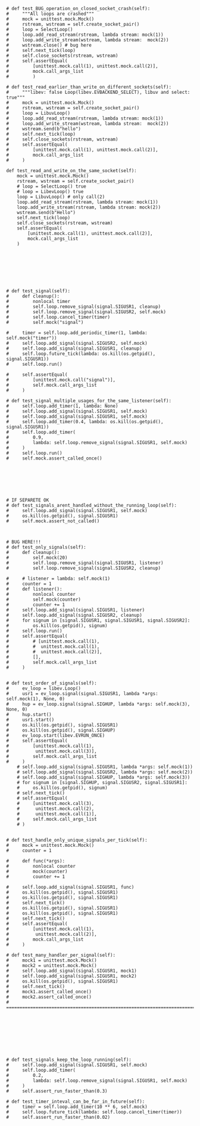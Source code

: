     # def test_BUG_operation_on_closed_socket_crash(self):
    #     """All loops are crashed"""
    #     mock = unittest.mock.Mock()
    #     rstream, wstream = self.create_socket_pair()
    #     loop = SelectLoop()
    #     loop.add_read_stream(rstream, lambda stream: mock(1))
    #     loop.add_write_stream(wstream, lambda stream:  mock(2))
    #     wstream.close() # bug here
    #     self.next_tick(loop)
    #     self.close_sockets(rstream, wstream)
    #     self.assertEqual(
    #         [unittest.mock.call(1), unittest.mock.call(2)],
    #         mock.call_args_list
    #         )

    # def test_read_earlier_than_write_on_different_sockets(self):
    #     """libev: false Loop(libev.EVBACKEND_SELECT), libuv and select: true"""
    #     mock = unittest.mock.Mock()
    #     rstream, wstream = self.create_socket_pair()
    #     loop = LibuvLoop()
    #     loop.add_read_stream(rstream, lambda stream: mock(1))
    #     loop.add_write_stream(wstream, lambda stream:  mock(2))
    #     wstream.send(b"hello")
    #     self.next_tick(loop)
    #     self.close_sockets(rstream, wstream)
    #     self.assertEqual(
    #         [unittest.mock.call(1), unittest.mock.call(2)],
    #         mock.call_args_list
    #     )

    def test_read_and_write_on_the_same_socket(self):
        mock = unittest.mock.Mock()
        rstream, wstream = self.create_socket_pair()
        # loop = SelectLoop() true
        # loop = LibevLoop() true
        loop = LibuvLoop() # only call(2)
        loop.add_read_stream(rstream, lambda stream: mock(1))
        loop.add_write_stream(rstream, lambda stream: mock(2))
        wstream.send(b"Hello")
        self.next_tick(loop)
        self.close_sockets(rstream, wstream)
        self.assertEqual(
            [unittest.mock.call(1), unittest.mock.call(2)],
            mock.call_args_list
        )








    # def test_signal(self):
    #     def cleanup():
    #         nonlocal timer
    #         self.loop.remove_signal(signal.SIGUSR1, cleanup)
    #         self.loop.remove_signal(signal.SIGUSR2, self.mock)
    #         self.loop.cancel_timer(timer)
    #         self.mock("signal")

    #     timer = self.loop.add_periodic_timer(1, lambda: self.mock("timer"))
    #     self.loop.add_signal(signal.SIGUSR2, self.mock)
    #     self.loop.add_signal(signal.SIGUSR1, cleanup)
    #     self.loop.future_tick(lambda: os.kill(os.getpid(), signal.SIGUSR1))
    #     self.loop.run()

    #     self.assertEqual(
    #         [unittest.mock.call("signal")],
    #         self.mock.call_args_list
    #     )

    # def test_signal_multiple_usages_for_the_same_listener(self):
    #     self.loop.add_timer(1, lambda: None)
    #     self.loop.add_signal(signal.SIGUSR1, self.mock)
    #     self.loop.add_signal(signal.SIGUSR1, self.mock)
    #     self.loop.add_timer(0.4, lambda: os.kill(os.getpid(), signal.SIGUSR1))
    #     self.loop.add_timer(
    #         0.9,
    #         lambda: self.loop.remove_signal(signal.SIGUSR1, self.mock)
    #     )
    #     self.loop.run()
    #     self.mock.assert_called_once()







    # IF SEPARETE OK
    # def test_signals_arent_handled_without_the_running_loop(self):
    #     self.loop.add_signal(signal.SIGUSR1, self.mock)
    #     os.kill(os.getpid(), signal.SIGUSR1)
    #     self.mock.assert_not_called()



    # BUG HERE!!!
    # def test_only_signals(self):
    #     def cleanup():
    #         self.mock(20)
    #         self.loop.remove_signal(signal.SIGUSR1, listener)
    #         self.loop.remove_signal(signal.SIGUSR2, cleanup)

    #     # listener = lambda: self.mock(1)
    #     counter = 1
    #     def listener():
    #         nonlocal counter
    #         self.mock(counter)
    #         counter += 1
    #     self.loop.add_signal(signal.SIGUSR1, listener)
    #     self.loop.add_signal(signal.SIGUSR2, cleanup)
    #     for signum in [signal.SIGUSR1, signal.SIGUSR1, signal.SIGUSR2]:
    #         os.kill(os.getpid(), signum)
    #     self.loop.run()
    #     self.assertEqual(
    #         # [unittest.mock.call(1),
    #         #  unittest.mock.call(1),
    #         #  unittest.mock.call(2)],
    #         [],
    #         self.mock.call_args_list
    #     )


    # def test_order_of_signals(self):
    #     ev_loop = libev.Loop()
    #     usr1 = ev_loop.signal(signal.SIGUSR1, lambda *args: self.mock(1), None, 0)
    #     hup = ev_loop.signal(signal.SIGHUP, lambda *args: self.mock(3), None, 0)
    #     hup.start()
    #     usr1.start()
    #     os.kill(os.getpid(), signal.SIGUSR1)
    #     os.kill(os.getpid(), signal.SIGHUP)
    #     ev_loop.start(libev.EVRUN_ONCE)
    #     self.assertEqual(
    #         [unittest.mock.call(1),
    #          unittest.mock.call(3)],
    #         self.mock.call_args_list
    #     )
        # self.loop.add_signal(signal.SIGUSR1, lambda *args: self.mock(1))
        # self.loop.add_signal(signal.SIGUSR2, lambda *args: self.mock(2))
        # self.loop.add_signal(signal.SIGHUP, lambda *args: self.mock(3))
        # for signum in [signal.SIGHUP, signal.SIGUSR2, signal.SIGUSR1]:
        #     os.kill(os.getpid(), signum)
        # self.next_tick()
        # self.assertEqual(
        #     [unittest.mock.call(3),
        #      unittest.mock.call(2),
        #      unittest.mock.call(1)],
        #     self.mock.call_args_list
        # )


    # def test_handle_only_unique_signals_per_tick(self):
    #     mock = unittest.mock.Mock()
    #     counter = 1

    #     def func(*args):
    #         nonlocal counter
    #         mock(counter)
    #         counter += 1

    #     self.loop.add_signal(signal.SIGUSR1, func)
    #     os.kill(os.getpid(), signal.SIGUSR1)
    #     os.kill(os.getpid(), signal.SIGUSR1)
    #     self.next_tick()
    #     os.kill(os.getpid(), signal.SIGUSR1)
    #     os.kill(os.getpid(), signal.SIGUSR1)
    #     self.next_tick()
    #     self.assertEqual(
    #         [unittest.mock.call(1),
    #          unittest.mock.call(2)],
    #         mock.call_args_list
    #     )

    # def test_many_handler_per_signal(self):
    #     mock1 = unittest.mock.Mock()
    #     mock2 = unittest.mock.Mock()
    #     self.loop.add_signal(signal.SIGUSR1, mock1)
    #     self.loop.add_signal(signal.SIGUSR1, mock2)
    #     os.kill(os.getpid(), signal.SIGUSR1)
    #     self.next_tick()
    #     mock1.assert_called_once()
    #     mock2.assert_called_once()
    # ========================================================================









    # def test_signals_keep_the_loop_running(self):
    #     self.loop.add_signal(signal.SIGUSR1, self.mock)
    #     self.loop.add_timer(
    #         0.2,
    #         lambda: self.loop.remove_signal(signal.SIGUSR1, self.mock)
    #     )
    #     self.assert_run_faster_than(0.3)

    # def test_timer_inteval_can_be_far_in_future(self):
    #     timer = self.loop.add_timer(10 ** 6, self.mock)
    #     self.loop.future_tick(lambda: self.loop.cancel_timer(timer))
    #     self.assert_run_faster_than(0.02)
